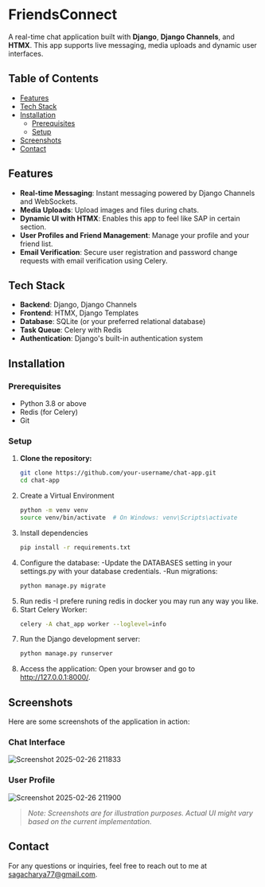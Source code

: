 # FriendsConnect

A real-time chat application built with **Django**, **Django Channels**, and **HTMX**. This app supports live messaging, media uploads and dynamic user interfaces.

## Table of Contents
- [Features](#features)
- [Tech Stack](#tech-stack)
- [Installation](#installation)
  - [Prerequisites](#prerequisites)
  - [Setup](#setup)
- [Screenshots](#screenshots)
- [Contact](#contact)

## Features

- **Real-time Messaging**: Instant messaging powered by Django Channels and WebSockets.
- **Media Uploads**: Upload images and files during chats. 
- **Dynamic UI with HTMX**: Enables this app to feel like SAP in certain section.
- **User Profiles and Friend Management**: Manage your profile and your friend list.
- **Email Verification**: Secure user registration and password change requests with email verification using Celery.

## Tech Stack

- **Backend**: Django, Django Channels
- **Frontend**: HTMX, Django Templates
- **Database**: SQLite (or your preferred relational database)
- **Task Queue**: Celery with Redis
- **Authentication**: Django's built-in authentication system

## Installation

### Prerequisites

- Python 3.8 or above
- Redis (for Celery)
- Git

### Setup

1. **Clone the repository:**
   ```bash
   git clone https://github.com/your-username/chat-app.git
   cd chat-app
2. Create a Virtual Environment
    ```bash
    python -m venv venv
    source venv/bin/activate  # On Windows: venv\Scripts\activate
3. Install dependencies
    ```bash
    pip install -r requirements.txt
4. Configure the database:
  -Update the DATABASES setting in your settings.py with your database credentials.
  -Run migrations:
     ```bash
     python manage.py migrate
5. Run redis
  -I prefere runing redis in docker you may run any way you like.
6. Start Celery Worker:
   ```bash
   celery -A chat_app worker --loglevel=info
7. Run the Django development server:
   ```bash
   python manage.py runserver
8. Access the application: Open your browser and go to http://127.0.0.1:8000/.
   
 ## Screenshots

Here are some screenshots of the application in action:

### Chat Interface
![Screenshot 2025-02-26 211833](https://github.com/user-attachments/assets/ad633016-83b8-4c06-83c0-b756561ba595)


### User Profile
![Screenshot 2025-02-26 211900](https://github.com/user-attachments/assets/4923a79e-14e0-4de8-aafb-c4b0b4d1def8)


> *Note: Screenshots are for illustration purposes. Actual UI might vary based on the current implementation.*  
   
## Contact

For any questions or inquiries, feel free to reach out to me at sagacharya77@gmail.com.
 


